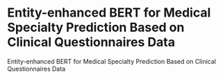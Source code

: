 # Entity-enhanced BERT for Medical Specialty Prediction Based on Clinical Questionnaires Data

Entity-enhanced BERT for Medical Specialty Prediction Based on Clinical Questionnaires Data
